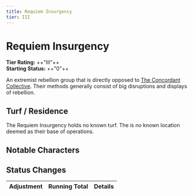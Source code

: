 ```yaml
---
title: Requiem Insurgency
tier: III
---
```


# Requiem Insurgency

**Tier Rating:** ++"III"++<br />
**Starting Status:** ++"0"++

An extremist rebellion group that is directly opposed to [The Concordant Collective](/faction/concordant-collective/the-concordant-collective). Their methods generally consist of big disruptions and displays of rebellion.

## Turf / Residence

The Requiem Insurgency holds no known turf. The is no known location deemed as their base of operations.


## Notable Characters

## Status Changes

| Adjustment | Running Total | Details |
|------------|---------------|---------|